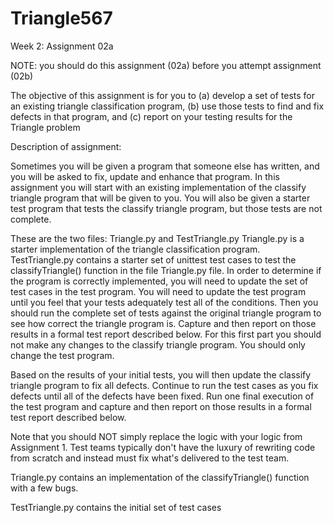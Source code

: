 # Triangle567
Week 2:  Assignment 02a

NOTE:  you should do this assignment (02a) before you attempt assignment (02b)

The objective of this assignment is for you to (a) develop a set of tests for an existing triangle classification program, (b) use those tests to find and fix defects in that program, and (c) report on your testing results for the Triangle problem

Description of assignment:

Sometimes you will be given a program that someone else has written, and you will be asked to fix, update and enhance that program.   In this assignment you will start with an existing implementation of the classify triangle program that will be given to you.   You will also be given a starter test program that tests the classify triangle program, but those tests are not complete.

These are the two files:  Triangle.py and TestTriangle.py
Triangle.py is a starter implementation of the triangle classification program.
TestTriangle.py  contains a starter set of unittest test cases to test the classifyTriangle() function in the file Triangle.py file.
In order to determine if the program is correctly implemented, you will need to update the set of test cases in the test program.  You will need to update the test program until you feel that your tests adequately test all of the conditions.   Then you should run the complete set of tests against the original triangle program to see how correct the triangle program is.    Capture and then report on those results in a formal test report described below.   For this first part you should not make any changes to the classify triangle program.  You should only change the test program.

Based on the results of your initial tests, you will then update the classify triangle program to fix all defects.  Continue to run the test cases as you fix defects until all of the defects have been fixed.   Run one final execution of the test program and capture and then report on those results in a formal test report described below.

Note that you should NOT simply replace the logic with your logic from Assignment 1.  Test teams typically don't have the luxury of rewriting code from scratch and instead must fix what's delivered to the test team.

 Triangle.py contains an implementation of the classifyTriangle() function with a few bugs.

TestTriangle.py contains the initial set of test cases
